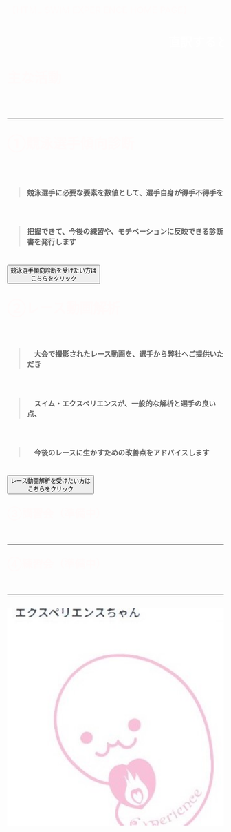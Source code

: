 【HTML SWIM EXPERIENCE HOME PAGE】
<html lang="ja" data-loaded="false" data-scrolled="false" data-spmenu="closed">
<head>

<meta charset="UTF-8">
<meta http-equiv="Content-Type" content="text/html; charset=UTF-8">
<meta http-equiv="X-UA-Compatible" content="IE=EmulateIE10" />
<meta http-equiv="X-UA-Compatible" content="IE=edge">

<meta name="viewport" content="width=device-width, initial-scale=1.0">

<!--ここから上はお決まりの定型文です-->


<!--ここからが表現の書式などを決めるcssという部分-->

<style type="text/css">
p {
color: #fffafa;
font-size: 1.5em;
}


.brue {color:#ff0000;}
.grey {color:#ffffff; background:#999999;}
.snow {color:#fffafa;}
.yellow {color:#ff0000; background:#ffff00;}
.blue {color:#0000ff;}
.white {color:#ffffff; blinking;}
.waku {border:2px dotted #99cc66;
line-height: 200%;
padding: 10px;}


main {
background-color: rgba(255, 255, 255, 0.5);
}

section {
background-color: rgba(0, 225, 0, 0.3);
}


/* 点滅 */
.blinking{
-webkit-animation:blink 1.5s ease-in-out infinite alternate;
-moz-animation:blink 1.5s ease-in-out infinite alternate;
animation:blink 1.5s ease-in-out infinite alternate;
}
@-webkit-keyframes blink{
0% {opacity:0;}
100% {opacity:1;}
}
@-moz-keyframes blink{
0% {opacity:0;}
100% {opacity:1;}
}
@keyframes blink{
0% {opacity:0;}
100% {opacity:1;}
}

#wrap {background:none} /*PC用の背景はオフ*/

/*背景を表示させる部分*/
body::before {
content:"";
display:block;
position:fixed;
top:0;
left:0;
z-index:-1;
width:100%;
height:100vh;
background:url(haikei.JPG) center/cover no-repeat;
-webkit-background-size:cover;/*Android4*/
}

a.p:hover {
position: relative;
text-decoration: none;
}
a.p span {
display: none;
position: relative;
top: -0.5em;
left: 2em;
}
a.p:hover span {
border: none;
display: block;
width: 800px;
}


@media screen and (min-width: 540px),
screen and (orientation: landscape) {
p.note { display: none; }
}

</style>

<link href="https://cdnjs.cloudflare.com/ajax/libs/lightbox2/2.7.1/css/lightbox.css" rel="stylesheet">

</head>

<body>



<p class="note">
モバイル端末をお使いの場合は、画面を横向きにすると
より見やすくご覧頂けます。
</p>

<!--ここ上は、ほぼそのまま使います！-->


<!--QRコードの挿入例-->
<!--
<p align="left"> <img src="QR_2025Apr18.png" alt="アクセス用QRコード" width="100">アクセス用QRコード</p>
-->

<!--流れ文字の挿入例-->
<h1><span class="white"><marquee behavior="left">
直訳すると、【競泳を体験・実感する】の意味です <cite>SWIM EXPERIENCEの活動</cite>を体験してもらい、選手の理想通りに、上手く、速くなった実感を持てるサポートをさせていただきます
</marquee></span></h1>

<!--ここから下が、本体部分-->
    
<span class="white">
<body>
<h2><p><strong>主な活動</strong></p><br></h2>
<hr>
<h2><p><strong>①競泳選手傾向診断</strong></p><br></h2>
<span class="white">
<h3><p><blockquote>競泳選手に必要な要素を数値として、選手自身が得手不得手を</blockquote></p></h3><br>
<h3><p><blockquote> 把握できて、今後の練習や、モチベーションに反映できる診断書を発行します</blockquote></p></h3><br>
<button type="submit">競泳選手傾向診断を受けたい方は<br>こちらをクリック</button>
<span class="white">
<h2><p><strong>②レース動画解析</strong></p></h2><br>
<span class="white">
<h3><p><blockquote>　大会で撮影されたレース動画を、選手から弊社へご提供いただき</blockquote></p></h3><br>
<h3><p><blockquote>　スイム・エクスペリエンスが、一般的な解析と選手の良い点、</blockquote></p></h3><br>
<h3><p><blockquote>　今後のレースに生かすための改善点をアドバイスします</blockquote></p></h3><br>
<button type="submit">レース動画解析を受けたい方は<br>こちらをクリック</button>
<h3><p>③講習会（準備中）</p></h3><br>
<hr>
<h3><p>④練習会（準備中）</p></h3><br>
<hr>
<br></body>

</span>
<a href="gazou.JPG" target="_blank"><img src="gazou.JPG" alt="サンプル画像" width="900" /></a>


    

<br><br><br><br><br><br><br><br><br>

   






<br><br><br>








<br><br><br><br><br><br><br><br><br>





<br><br>

<br><br><br><br><br><br>

<!--本体はここまで-->


<!--画面に空白地帯を作って、背景が見えるようにしています-->
<br><br><br><br><br><br><br><br><br><br><br><br><br><br><br><br><br><br><br><br><br><br><br><br><br><br><br><br><br><br><br><br><br><br><br><br><br><br><br><br><br><br><br><br><br><br>



<!-- フッタ -->
<footer>
<p>Copyright 2025/07/14 Y. Omori</p>
</footer>

<!--HPにさまざまなJavaScriptを呼び込むための書式-->
<script src="https://code.jquery.com/jquery-1.12.4.min.js" type="text/javascript"></script>
<script src="https://cdnjs.cloudflare.com/ajax/libs/lightbox2/2.7.1/js/lightbox.min.js" type="text/javascript"></script>

<script type='text/javascript' src='https://torokoid.github.io/shiba/jquery.js?ver=1.12.4'></script>
<script src="https://torokoid.github.io/shiba/jquery.goup.min.js"></script>
<script src="https://torokoid.github.io/shiba/my.js"></script>
    
    </body>
    
</html>
